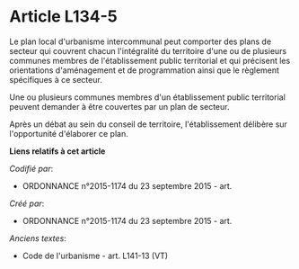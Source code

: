 # Article L134-5

Le plan local d'urbanisme intercommunal peut comporter des plans de secteur qui couvrent chacun l'intégralité du territoire
d'une ou de plusieurs communes membres de l'établissement public territorial et qui précisent les orientations d'aménagement
et de programmation ainsi que le règlement spécifiques à ce secteur.

Une ou plusieurs communes membres d'un établissement public territorial peuvent demander à être couvertes par un plan de
secteur.

Après un débat au sein du conseil de territoire, l'établissement délibère sur l'opportunité d'élaborer ce plan.

**Liens relatifs à cet article**

_Codifié par_:

  - ORDONNANCE n°2015-1174 du 23 septembre 2015 - art.

_Créé par_:

  - ORDONNANCE n°2015-1174 du 23 septembre 2015 - art.

_Anciens textes_:

  - Code de l'urbanisme - art. L141-13 (VT)
